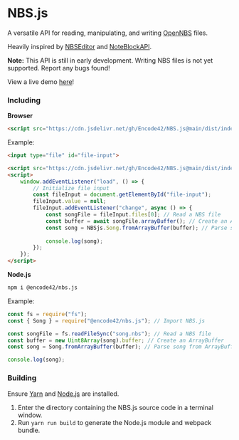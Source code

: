 # NBS.js
A versatile API for reading, manipulating, and writing [OpenNBS](https://opennbs.org) files.

Heavily inspired by [NBSEditor](https://github.com/TheGreatFoxxy/NBSEditor/blob/408e3e58058bd72286fc7e9740d62a39a0c919dd/src/NBS.js) and [NoteBlockAPI](https://github.com/koca2000/NoteBlockAPI).

**Note:** This API is still in early development. Writing NBS files is not yet supported. Report any bugs found!

View a live demo [here](https://encode42.github.io/NBS.js/demo/)!

### Including
**Browser**
```html
<script src="https://cdn.jsdelivr.net/gh/Encode42/NBS.js@main/dist/index.js"></script>
```

Example:
```html
<input type="file" id="file-input">

<script src="https://cdn.jsdelivr.net/gh/Encode42/NBS.js@main/dist/index.js"></script> <!-- Import NBS.js -->
<script>
    window.addEventListener("load", () => {
        // Initialize file input
        const fileInput = document.getElementById("file-input");
        fileInput.value = null;
        fileInput.addEventListener("change", async () => {
            const songFile = fileInput.files[0]; // Read a NBS file
            const buffer = await songFile.arrayBuffer(); // Create an ArrayBuffer
            const song = NBSjs.Song.fromArrayBuffer(buffer); // Parse song from ArrayBuffer
            
            console.log(song);
        });
    });
</script>
```

**Node.js**
```bash
npm i @encode42/nbs.js
```

Example:
```js
const fs = require("fs");
const { Song } = require("@encode42/nbs.js"); // Import NBS.js

const songFile = fs.readFileSync("song.nbs"); // Read a NBS file
const buffer = new Uint8Array(song).buffer; // Create an ArrayBuffer
const song = Song.fromArrayBuffer(buffer); // Parse song from ArrayBuffer

console.log(song);
```

### Building
Ensure [Yarn](https://yarnpkg.com/) and [Node.js](https://nodejs.org/en/) are installed.

1. Enter the directory containing the NBS.js source code in a terminal window.
2. Run `yarn run build` to generate the Node.js module and webpack bundle.
